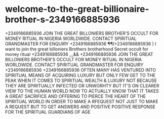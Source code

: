 # welcome-to-the-great-billionaire-brother-s-2349166885936
+2349166885936 JOIN THE GREAT BILLONIERS BROTHER'S OCCULT FOR MONEY RITUAL IN NIGERIA WORLDWIDE. CONTACT SPIRITUAL GRANDMASTER FOR ENQUIRY +2349166885936 
¶¶(+2349166885936 ) I want to join the great billoniers Brothers brotherhood Secret occult for money ritual +2349166885936 __&&
+2349166885936 JOIN THE GREAT BILLONIERS BROTHER'S OCCULT FOR MONEY RITUAL IN NIGERIA WORLDWIDE.
CONTACT SPIRITUAL GRANDMASTER FOR ENQUIRY +2349166885936 
+2349166885936 OFTEN MANY HAS VENTURED INTO SPIRITUAL MEANS OF ACQUIRING LUXURY BUT ONLY FEW GET TO THE PEAK WHEN IT COMES TO SPIRITUAL WEALTH & LUXURY NOT BECAUSE THEY ARE SPIRITUALLY INFECTED OR UNWORHTY BUT IT'S ON CLEARER VIEW TO THE HUMAN WORLD NOW TO ACTUALLY KNOW THAT IT TAKES A GREAT SACRIFICE AND OFFERING TO PIERCE THE HEART OF THE SPIRITUAL WORLD IN ORDER TO MAKE A RFEQUEST NOT JUST TO MAKE A REQUEST BUT TO GET ANSWERS AND POSITIVE POSITIVE RESPONSE FOR THE SPIRITUAL GUARDIANS OF AGE
